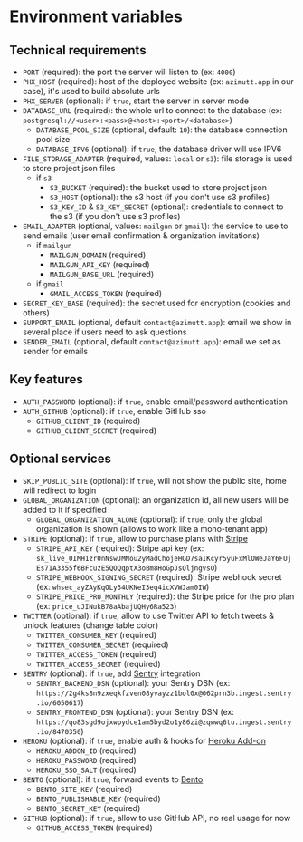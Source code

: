 # Environment variables

## Technical requirements

- `PORT` (required): the port the server will listen to (ex: `4000`)
- `PHX_HOST` (required): host of the deployed website (ex: `azimutt.app` in our case), it's used to build absolute urls
- `PHX_SERVER` (optional): if `true`, start the server in server mode
- `DATABASE_URL` (required): the whole url to connect to the database (ex: `postgresql://<user>:<pass>@<host>:<port>/<database>`)
  - `DATABASE_POOL_SIZE` (optional, default: `10`): the database connection pool size
  - `DATABASE_IPV6` (optional): if `true`, the database driver will use IPV6
- `FILE_STORAGE_ADAPTER` (required, values: `local` or `s3`): file storage is used to store project json files
  - if `s3`
    - `S3_BUCKET` (required): the bucket used to store project json
    - `S3_HOST` (optional): the s3 host (if you don't use s3 profiles)
    - `S3_KEY_ID` & `S3_KEY_SECRET` (optional): credentials to connect to the s3 (if you don't use s3 profiles)
- `EMAIL_ADAPTER` (optional, values: `mailgun` or `gmail`): the service to use to send emails (user email confirmation & organization invitations)
  - if `mailgun`
    - `MAILGUN_DOMAIN` (required)
    - `MAILGUN_API_KEY` (required)
    - `MAILGUN_BASE_URL` (required)
  - if `gmail`
    - `GMAIL_ACCESS_TOKEN` (required)
- `SECRET_KEY_BASE` (required): the secret used for encryption (cookies and others)
- `SUPPORT_EMAIL` (optional, default `contact@azimutt.app`): email we show in several place if users need to ask questions
- `SENDER_EMAIL` (optional, default `contact@azimutt.app`): email we set as sender for emails

## Key features

- `AUTH_PASSWORD` (optional): if `true`, enable email/password authentication
- `AUTH_GITHUB` (optional): if `true`, enable GitHub sso
  - `GITHUB_CLIENT_ID` (required)
  - `GITHUB_CLIENT_SECRET` (required)

## Optional services

- `SKIP_PUBLIC_SITE` (optional): if `true`, will not show the public site, home will redirect to login
- `GLOBAL_ORGANIZATION` (optional): an organization id, all new users will be added to it if specified
  - `GLOBAL_ORGANIZATION_ALONE` (optional): if `true`, only the global organization is shown (allows to work like a mono-tenant app)
- `STRIPE` (optional): if `true`, allow to purchase plans with [Stripe](https://stripe.com)
  - `STRIPE_API_KEY` (required): Stripe api key (ex: `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`)
  - `STRIPE_WEBHOOK_SIGNING_SECRET` (required): Stripe webhook secret (ex: `whsec_ayZAyKqOLy34UKNeI3eq4icXVWJam0IW`)
  - `STRIPE_PRICE_PRO_MONTHLY` (required): the Stripe price for the pro plan (ex: `price_uJINukB78aAbajUQHy6Ra523`)
- `TWITTER` (optional): if `true`, allow to use Twitter API to fetch tweets & unlock features (change table color)
  - `TWITTER_CONSUMER_KEY` (required)
  - `TWITTER_CONSUMER_SECRET` (required)
  - `TWITTER_ACCESS_TOKEN` (required)
  - `TWITTER_ACCESS_SECRET` (required)
- `SENTRY` (optional): if `true`, add [Sentry](https://sentry.io) integration
  - `SENTRY_BACKEND_DSN` (optional): your Sentry DSN (ex: `https://2g4ks8n9zxeqkfzven08yvayzz1bol0x@062prn3b.ingest.sentry.io/6050617`)
  - `SENTRY_FRONTEND_DSN` (optional): your Sentry DSN (ex: `https://qo83sgd9ojxwpydce1am5byd2o1y86zi@zqwwq6tu.ingest.sentry.io/8470350`)
- `HEROKU` (optional): if `true`, enable auth & hooks for [Heroku Add-on](https://elements.heroku.com/addons)
  - `HEROKU_ADDON_ID` (required)
  - `HEROKU_PASSWORD` (required)
  - `HEROKU_SSO_SALT` (required)
- `BENTO` (optional): if `true`, forward events to [Bento](https://bentonow.com)
  - `BENTO_SITE_KEY` (required)
  - `BENTO_PUBLISHABLE_KEY` (required)
  - `BENTO_SECRET_KEY` (required)
- `GITHUB` (optional): if `true`, allow to use GitHub API, no real usage for now
  - `GITHUB_ACCESS_TOKEN` (required)
